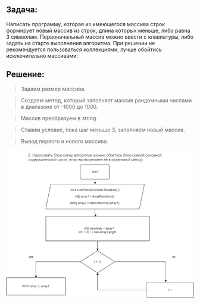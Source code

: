 ## Задача:
 Написать программу, которая из имеющегося массива строк формирует новый массив из строк, длина которых меньше, либо равна 3 символам. Первоначальный массив можно ввести с клавиатуры, либо задать на старте выполнения алгоритма. При решении не рекомендуется пользоваться коллекциями, лучше обойтись исключительно массивами.

## Решение: 
> Задаем размер массива.

> Создаем метод, который заполняет массив рандомными числами в диапазоне от -1000 до 1000. 

> Массив преобразуем в string. 

> Ставим условие, пока шаг меньше 3, заполняем новый массив.

 > Вывод первого и нового массива.
 
 
![](%D0%B1%D0%BB%D0%BE%D0%BA%D1%81%D1%85%D0%B5%D0%BC%D0%B0.jpg)